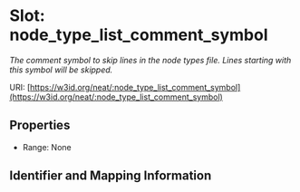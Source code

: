 # Slot: node_type_list_comment_symbol
_The comment symbol to skip lines in the node types file. Lines starting with this symbol will be skipped._


URI: [https://w3id.org/neat/:node_type_list_comment_symbol](https://w3id.org/neat/:node_type_list_comment_symbol)



<!-- no inheritance hierarchy -->


## Properties

 * Range: None



## Identifier and Mapping Information





